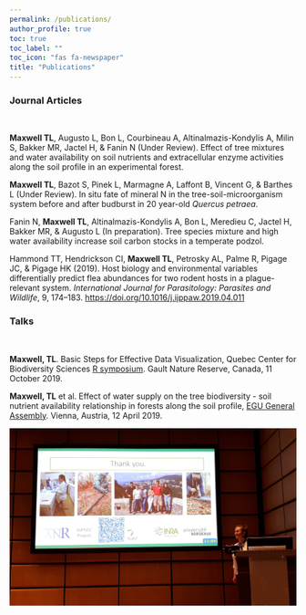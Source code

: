 ```yaml
---
permalink: /publications/
author_profile: true
toc: true
toc_label: ""
toc_icon: "fas fa-newspaper"
title: "Publications"
---
```


### Journal Articles
<br>

**Maxwell TL**, Augusto L, Bon L, Courbineau A, Altinalmazis-Kondylis A, Milin S, 
Bakker MR, Jactel H, & Fanin N (Under Review). 
Effect of tree mixtures and water availability on soil nutrients and extracellular enzyme 
activities along the soil profile in an experimental forest.

**Maxwell TL**, Bazot S, Pinek L, Marmagne A, Laffont B, Vincent G, & Barthes L
(Under Review). In situ fate of mineral N in the tree-soil-microorganism system 
before and after budburst in 20 year-old _Quercus petraea_.

Fanin N, **Maxwell TL**, Altinalmazis-Kondylis A, Bon L, Meredieu C, 
Jactel H, Bakker MR, & Augusto L (In preparation). Tree species mixture and high water availability increase soil carbon stocks in a temperate podzol.  

Hammond TT, Hendrickson CI, **Maxwell TL**, Petrosky AL, Palme R, 
Pigage JC, & Pigage HK (2019). Host biology and environmental variables 
differentially predict flea abundances for two rodent hosts in a plague-relevant system. 
_International Journal for Parasitology: Parasites and Wildlife_, 9, 174–183. <https://doi.org/10.1016/j.ijppaw.2019.04.011>

### Talks
<br>

**Maxwell, TL**. Basic Steps for Effective Data Visualization, Quebec Center for Biodiversity Sciences [R symposium](https://wiki.qcbs.ca/r_symposium_2019). Gault Nature Reserve, Canada, 11 October 2019.

**Maxwell, TL** et al. Effect of water supply on the tree biodiversity - soil nutrient availability relationship in forests along the soil profile, [EGU General Assembly](https://meetingorganizer.copernicus.org/EGU2019/orals/30819). Vienna, Austria, 12 April 2019. 

<p align="center">
  <img width="600" src="/img/EGU_presentation.png">
</p>
